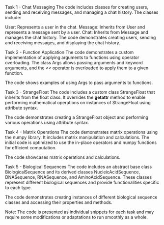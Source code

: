 Task 1 - Chat Messaging
The code includes classes for creating users, sending and receiving 
messages, and managing a chat history. The classes include:

User: Represents a user in the chat.
Message: Inherits from User and represents a message sent by a user.
Chat: Inherits from Message and manages the chat history.
The code demonstrates creating users, sending and receiving messages, and 
displaying the chat history.

Task 2 - Function Application
The code demonstrates a custom implementation of applying arguments to 
functions using operator overloading. The class Args allows passing 
arguments and keyword arguments, and the << operator is overloaded to 
apply them to a given function.

The code shows examples of using Args to pass arguments to functions.

Task 3 - StrangeFloat
The code includes a custom class StrangeFloat that inherits from the float 
class. It overrides the __getattr__ method to enable performing 
mathematical operations on instances of StrangeFloat using attribute 
syntax.

The code demonstrates creating a StrangeFloat object and performing 
various operations using attribute syntax.

Task 4 - Matrix Operations
The code demonstrates matrix operations using the numpy library. It 
includes matrix manipulation and calculations. The initial code is 
optimized to use the in-place operators and numpy functions for efficient 
computation.

The code showcases matrix operations and calculations.

Task 5 - Biological Sequences
The code includes an abstract base class BiologicalSequence and its 
derived classes NucleicAcidSequence, DNASequence, RNASequence, and 
AminoAcidSequence. These classes represent different biological sequences 
and provide functionalities specific to each type.

The code demonstrates creating instances of different biological sequence 
classes and accessing their properties and methods.

Note: The code is presented as individual snippets for each task and may 
require some modifications or adaptations to run smoothly as a whole.
